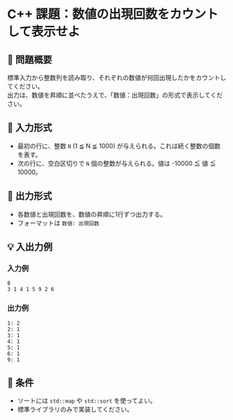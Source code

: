 # C++ 課題：数値の出現回数をカウントして表示せよ

## 🔧 問題概要

標準入力から整数列を読み取り、それぞれの数値が何回出現したかをカウントしてください。  
出力は、数値を昇順に並べたうえで、「数値：出現回数」の形式で表示してください。

## 🧩 入力形式

- 最初の行に、整数 `N` (1 ≦ N ≦ 1000) が与えられる。これは続く整数の個数を表す。
- 次の行に、空白区切りで `N` 個の整数が与えられる。値は -10000 ≦ 値 ≦ 10000。

## 🎯 出力形式

- 各数値と出現回数を、数値の昇順に1行ずつ出力する。
- フォーマットは `数値: 出現回数`

## 💡 入出力例

### 入力例
```
8
3 1 4 1 5 9 2 6
```

### 出力例
```
1: 2
2: 1
3: 1
4: 1
5: 1
6: 1
9: 1
```

## 📎 条件

- ソートには `std::map` や `std::sort` を使ってよい。
- 標準ライブラリのみで実装してください。